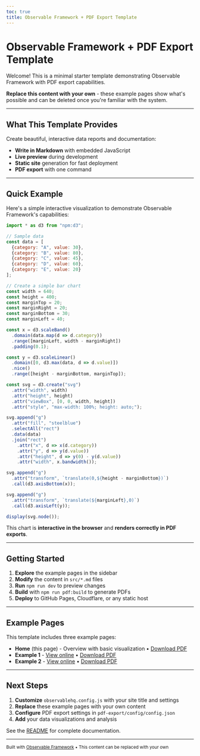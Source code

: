 ```yaml
---
toc: true
title: Observable Framework + PDF Export Template
---
```


# Observable Framework + PDF Export Template

Welcome! This is a minimal starter template demonstrating Observable Framework with PDF export capabilities.

**Replace this content with your own** - these example pages show what's possible and can be deleted once you're familiar with the system.

---

## What This Template Provides

Create beautiful, interactive data reports and documentation:

- **Write in Markdown** with embedded JavaScript
- **Live preview** during development
- **Static site** generation for fast deployment
- **PDF export** with one command

---

## Quick Example

Here's a simple interactive visualization to demonstrate Observable Framework's capabilities:

```js
import * as d3 from "npm:d3";

// Sample data
const data = [
  {category: "A", value: 30},
  {category: "B", value: 80},
  {category: "C", value: 45},
  {category: "D", value: 60},
  {category: "E", value: 20}
];

// Create a simple bar chart
const width = 640;
const height = 400;
const marginTop = 20;
const marginRight = 20;
const marginBottom = 30;
const marginLeft = 40;

const x = d3.scaleBand()
  .domain(data.map(d => d.category))
  .range([marginLeft, width - marginRight])
  .padding(0.1);

const y = d3.scaleLinear()
  .domain([0, d3.max(data, d => d.value)])
  .nice()
  .range([height - marginBottom, marginTop]);

const svg = d3.create("svg")
  .attr("width", width)
  .attr("height", height)
  .attr("viewBox", [0, 0, width, height])
  .attr("style", "max-width: 100%; height: auto;");

svg.append("g")
  .attr("fill", "steelblue")
  .selectAll("rect")
  .data(data)
  .join("rect")
    .attr("x", d => x(d.category))
    .attr("y", d => y(d.value))
    .attr("height", d => y(0) - y(d.value))
    .attr("width", x.bandwidth());

svg.append("g")
  .attr("transform", `translate(0,${height - marginBottom})`)
  .call(d3.axisBottom(x));

svg.append("g")
  .attr("transform", `translate(${marginLeft},0)`)
  .call(d3.axisLeft(y));

display(svg.node());
```

This chart is **interactive in the browser** and **renders correctly in PDF exports**.

---

## Getting Started

1. **Explore** the example pages in the sidebar
2. **Modify** the content in `src/*.md` files
3. **Run** `npm run dev` to preview changes
4. **Build** with `npm run pdf:build` to generate PDFs
5. **Deploy** to GitHub Pages, Cloudflare, or any static host

---

## Example Pages

This template includes three example pages:

- **Home** (this page) - Overview with basic visualization • [Download PDF](./_file/data/index.pdf)
- **Example 1** - [View online](./inception-report) • [Download PDF](./_file/data/inception-report.pdf)
- **Example 2** - [View online](./interim-report) • [Download PDF](./_file/data/interim-report.pdf)

---

## Next Steps

1. **Customize** `observablehq.config.js` with your site title and settings
2. **Replace** these example pages with your own content
3. **Configure** PDF export settings in `pdf-export/config/config.json`
4. **Add** your data visualizations and analysis

See the [README](https://github.com/YOUR-USERNAME/YOUR-REPO-NAME#readme) for complete documentation.

---

<small>Built with [Observable Framework](https://observablehq.com/framework/) • This content can be replaced with your own</small>

